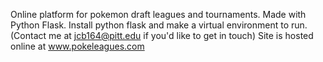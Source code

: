 Online platform for pokemon draft leagues and tournaments. Made with Python Flask. Install python flask and make a virtual environment to run. (Contact me at jcb164@pitt.edu if you'd like to get in touch) Site is hosted online at www.pokeleagues.com
